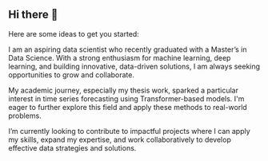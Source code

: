 ## Hi there 👋
Here are some ideas to get you started:

I am an aspiring data scientist who recently graduated with a Master’s in Data Science. With a strong enthusiasm for machine learning, deep learning, and building innovative, data-driven solutions, I am always seeking opportunities to grow and collaborate.

My academic journey, especially my thesis work, sparked a particular interest in time series forecasting using Transformer-based models. I'm eager to further explore this field and apply these methods to real-world problems.

I’m currently looking to contribute to impactful projects where I can apply my skills, expand my expertise, and work collaboratively to develop effective data strategies and solutions.

